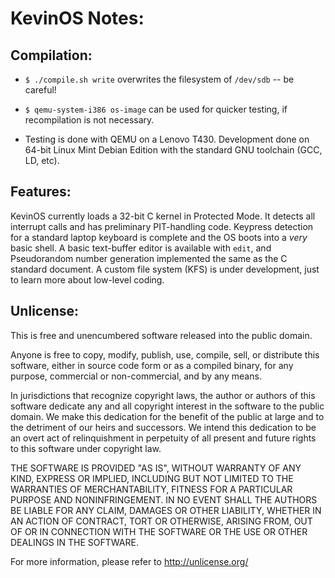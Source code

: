KevinOS Notes:
==============

Compilation:
------------

+ `$ ./compile.sh write` overwrites the filesystem of `/dev/sdb` -- be careful!

+ `$ qemu-system-i386 os-image` can be used for quicker testing, if recompilation is not necessary. 

+ Testing is done with QEMU on a Lenovo T430. Development done on 64-bit Linux Mint Debian Edition with the standard GNU toolchain (GCC, LD, etc).

Features:
---------

KevinOS currently loads a 32-bit C kernel in Protected Mode.  It detects all interrupt calls and has preliminary PIT-handling code.  Keypress detection for a standard laptop keyboard is complete and the OS boots into a _very_ basic shell.  A basic text-buffer editor is available with `edit`, and Pseudorandom number generation implemented the same as the C standard document. A custom file system (KFS) is under development, just to learn more about low-level coding.

Unlicense:
----------

This is free and unencumbered software released into the public domain.

Anyone is free to copy, modify, publish, use, compile, sell, or
distribute this software, either in source code form or as a compiled
binary, for any purpose, commercial or non-commercial, and by any
means.

In jurisdictions that recognize copyright laws, the author or authors
of this software dedicate any and all copyright interest in the
software to the public domain. We make this dedication for the benefit
of the public at large and to the detriment of our heirs and
successors. We intend this dedication to be an overt act of
relinquishment in perpetuity of all present and future rights to this
software under copyright law.

THE SOFTWARE IS PROVIDED "AS IS", WITHOUT WARRANTY OF ANY KIND,
EXPRESS OR IMPLIED, INCLUDING BUT NOT LIMITED TO THE WARRANTIES OF
MERCHANTABILITY, FITNESS FOR A PARTICULAR PURPOSE AND NONINFRINGEMENT.
IN NO EVENT SHALL THE AUTHORS BE LIABLE FOR ANY CLAIM, DAMAGES OR
OTHER LIABILITY, WHETHER IN AN ACTION OF CONTRACT, TORT OR OTHERWISE,
ARISING FROM, OUT OF OR IN CONNECTION WITH THE SOFTWARE OR THE USE OR
OTHER DEALINGS IN THE SOFTWARE.

For more information, please refer to <http://unlicense.org/>
